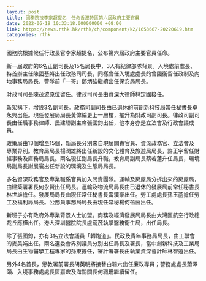 ```yaml
---
layout: post
title: 國務院按李家超提名　任命香港特區第六屆政府主要官員
date: 2022-06-19 10:33:18.000000000 +08:00
link: https://news.rthk.hk/rthk/ch/component/k2/1653667-20220619.htm
categories: rthk
---
```


國務院根據候任行政長官李家超提名，公布第六屆政府主要官員任命。

新一屆政府的6名正副司長及15名局長中，3人有紀律部隊背景。入境處前處長、特首辦主任陳國基將出任政務司司長，同樣曾任入境處處長的曾國衞留任政制及內地事務局局長，警隊前「一哥」鄧炳強繼續出任保安局局長。

財政司司長陳茂波原位留任。律政司司長由資深大律師林定國接任。

新架構下，增設3名副司長。政務司副司長由已退休的前創新科技局常任秘書長卓永興出任。現任發展局局長黃偉綸更上一層樓，擢升為財政司副司長。律政司副司長由任職事務律師、民建聯副主席張國鈞出任，他本身亦是立法會及行政會議成員。

政策局由13個增至15個，新局長分別來自現屆問責官員、資深政務官、立法會及專業界別。教育局局長楊潤雄將出任新設的文化體育及旅遊局局長，許正宇留任財經事務及庫務局局長。兩名現任副局長升職，教育局副局長蔡若蓮升任局長，環境局副局長謝展寰出任新設的環境及生態局局長。

多名資深政務官及專業職系官員加入問責團隊。運輸及房屋局分拆出來的房屋局，由建築署署長何永賢出任局長。運輸及物流局局長由已退休的發展局前常任秘書長林世雄擔任。發展局局長由現任常任秘書長甯漢豪出任。勞工處處長孫玉菡擔任勞工及福利局局長。公務員事務局局長由現任常秘楊何蓓茵出任。 

新班子亦有政府外專業背景人士加盟。商務及經濟發展局局長由大灣區航空行政總裁丘應樺出任。港大深圳醫院院長盧寵茂執掌醫務衞生局，出任局長。

除了張國鈞，亦有3名立法會議員「轉跑道」。民政及青年事務局局長，由工聯會的麥美娟出任。兩名選委會界別議員分別出任局長及署長，當中創新科技及工業局局長由生物醫學工程專家的孫東擔任，審計署署長由執業資深會計師林智遠出任。

另外4名首長，懲教署前署長胡英明將接替白韞六出任廉政專員；警務處處長蕭澤頤、入境事務處處長區嘉宏及海關關長何珮珊繼續留任。
